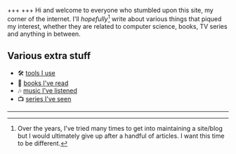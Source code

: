 +++
+++
Hi and welcome to everyone who stumbled upon this site, my corner of the internet. I'll *hopefully*[^1] write about various
things that piqued my interest, whether they are related to computer science, books, TV series and anything in between.
## Various extra stuff
- 🛠️ [tools I use](./extra/tools)
- 📕 [books I've read](./extra/books)
- 🎶 [music I've listened](./extra/music)
- 📺 [series I've seen](./extra/series)

---
[^1]: Over the years, I've tried many times to get into maintaining a site/blog but I would ultimately
give up after a handful of articles. I want this time to be different.
